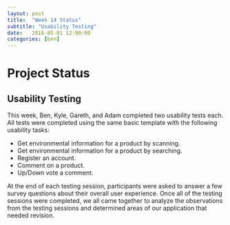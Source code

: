 ```yaml
---
layout: post
title:  "Week 14 Status"
subtitle: "Usability Testing"
date:   2016-05-01 12:00:00
categories: [ben]
---
```


# Project Status

## Usability Testing 

This week, Ben, Kyle, Gareth, and Adam completed two usability tests each. All tests were completed using the same basic template with the following usability tasks:

- Get environmental information for a product by scanning.
- Get environmental information for a product by searching.
- Register an account.
- Comment on a product.
- Up/Down vote a comment.

At the end of each testing session, participants were asked to answer a few survey questions about their overall user experience. Once all of the testing sessions were completed, we all came together to analyze the observations from the testing sessions and determined areas of our application that needed revision.
